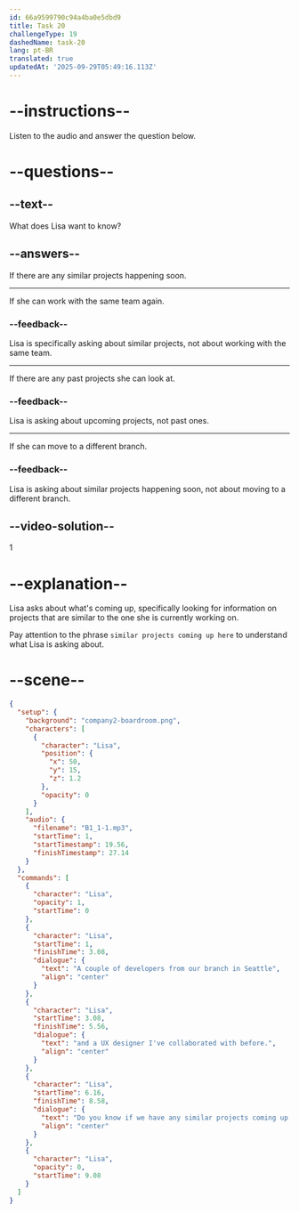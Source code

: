 ```yaml
---
id: 66a9599790c94a4ba0e5dbd9
title: Task 20
challengeType: 19
dashedName: task-20
lang: pt-BR
translated: true
updatedAt: '2025-09-29T05:49:16.113Z'
---
```

<!--
AUDIO REFERENCE:
Lisa: A couple of developers from our branch in Seattle, and a UX designer I've collaborated with before. Do you know if we have any similar projects coming up here?
-->

# --instructions--

Listen to the audio and answer the question below.

# --questions--

## --text--

What does Lisa want to know?

## --answers--

If there are any similar projects happening soon.

---

If she can work with the same team again.

### --feedback--

Lisa is specifically asking about similar projects, not about working with the same team.

---

If there are any past projects she can look at.

### --feedback--

Lisa is asking about upcoming projects, not past ones.

---

If she can move to a different branch.

### --feedback--

Lisa is asking about similar projects happening soon, not about moving to a different branch.

## --video-solution--

1

# --explanation--

Lisa asks about what's coming up, specifically looking for information on projects that are similar to the one she is currently working on. 

Pay attention to the phrase `similar projects coming up here` to understand what Lisa is asking about.

# --scene--

```json
{
  "setup": {
    "background": "company2-boardroom.png",
    "characters": [
      {
        "character": "Lisa",
        "position": {
          "x": 50,
          "y": 15,
          "z": 1.2
        },
        "opacity": 0
      }
    ],
    "audio": {
      "filename": "B1_1-1.mp3",
      "startTime": 1,
      "startTimestamp": 19.56,
      "finishTimestamp": 27.14
    }
  },
  "commands": [
    {
      "character": "Lisa",
      "opacity": 1,
      "startTime": 0
    },
    {
      "character": "Lisa",
      "startTime": 1,
      "finishTime": 3.08,
      "dialogue": {
        "text": "A couple of developers from our branch in Seattle",
        "align": "center"
      }
    },
    {
      "character": "Lisa",
      "startTime": 3.08,
      "finishTime": 5.56,
      "dialogue": {
        "text": "and a UX designer I've collaborated with before.",
        "align": "center"
      }
    },
    {
      "character": "Lisa",
      "startTime": 6.16,
      "finishTime": 8.58,
      "dialogue": {
        "text": "Do you know if we have any similar projects coming up here?",
        "align": "center"
      }
    },
    {
      "character": "Lisa",
      "opacity": 0,
      "startTime": 9.08
    }
  ]
}
```
